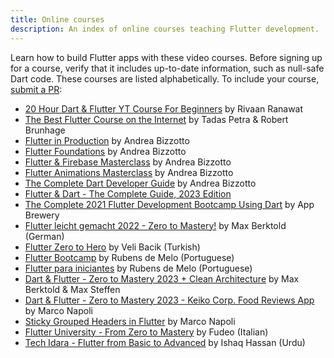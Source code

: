 ```yaml
---
title: Online courses
description: An index of online courses teaching Flutter development.
---
```


Learn how to build Flutter apps with these video courses.
Before signing up for a course, verify that it includes
up-to-date information, such as null-safe Dart code.
These courses are listed alphabetically.
To include your course, [submit a PR][]:

* [20 Hour Dart & Flutter YT Course For Beginners][] by Rivaan Ranawat
* [The Best Flutter Course on the Internet][] by Tadas Petra & Robert Brunhage
* [Flutter in Production][] by Andrea Bizzotto
* [Flutter Foundations][] by Andrea Bizzotto
* [Flutter & Firebase Masterclass][] by Andrea Bizzotto
* [Flutter Animations Masterclass][] by Andrea Bizzotto
* [The Complete Dart Developer Guide][] by Andrea Bizzotto
* [Flutter & Dart - The Complete Guide, 2023 Edition][]
* [The Complete 2021 Flutter Development Bootcamp Using Dart][] by App Brewery
* [Flutter leicht gemacht 2022 - Zero to Mastery!][] by Max Berktold (German)
* [Flutter Zero to Hero][] by Veli Bacik (Turkish)
* [Flutter Bootcamp][] by Rubens de Melo (Portuguese)
* [Flutter para iniciantes][] by Rubens de Melo (Portuguese)
* [Dart & Flutter - Zero to Mastery 2023 + Clean Architecture][] by Max Berktold & Max Steffen
* [Dart & Flutter - Zero to Mastery 2023 - Keiko Corp. Food Reviews App][] by Marco Napoli
* [Sticky Grouped Headers in Flutter][] by Marco Napoli
* [Flutter University - From Zero to Mastery][] by Fudeo (Italian)
* [Tech Idara - Flutter from Basic to Advanced][] by Ishaq Hassan (Urdu)

[20 Hour Dart & Flutter YT Course For Beginners]: https://youtu.be/CzRQ9mnmh44
[The Best Flutter Course on the Internet]: https://www.hungrimind.com/learn/flutter
[Flutter in Production]: https://codewithandrea.com/courses/flutter-in-production/
[Flutter Foundations]: https://codewithandrea.com/courses/flutter-foundations/
[Flutter & Firebase Masterclass]: https://codewithandrea.com/courses/flutter-firebase-masterclass/
[Flutter Animations Masterclass]: https://codewithandrea.com/courses/flutter-animations-masterclass/
[The Complete Dart Developer Guide]: https://codewithandrea.com/courses/complete-dart-guide/
[Flutter & Dart - The Complete Guide, 2023 Edition]: https://www.udemy.com/course/learn-flutter-dart-to-build-ios-android-apps/
[The Complete 2021 Flutter Development Bootcamp Using Dart]: https://www.appbrewery.co/p/flutter-development-bootcamp-with-dart/
[Flutter Crash Course]: https://fluttercrashcourse.com/
[Flutter leicht gemacht 2022 - Zero to Mastery!]: https://www.udemy.com/course/dart-flutter-leicht-gemacht/
[Flutter Zero to Hero]: {{site.yt.playlist}}PL1k5oWAuBhgXdw1BbxVGxxWRmkGB1C11l
[Flutter Bootcamp]: https://flutterbootcamp.com.br
[Flutter para iniciantes]: {{site.yt.playlist}}PLS4cqF1_X2syzBpkoSwtmKoREgnp1MhTn
[Dart & Flutter - Zero to Mastery 2023 + Clean Architecture]: https://www.udemy.com/course/flutter-made-easy-zero-to-mastery/?referralCode=CCBFCD16CC71F359EE3C
[Dart & Flutter - Zero to Mastery 2023 - Keiko Corp. Food Reviews App]: https://academy.zerotomastery.io/courses/2092303/lectures/47623876
[Sticky Grouped Headers in Flutter]: https://academy.droidcon.com/course/sticky-grouped-headers-in-flutter
[Flutter University - From Zero to Mastery]: https://www.fudeo.it/?utm_source=flutter_dev
[Tech Idara - Flutter from Basic to Advanced]: https://www.youtube.com/playlist?list=PLX97VxArfzkmXeUqUxeKW7XS8oYraH7A5
[submit a PR]: {{site.repo.this}}/pulls
